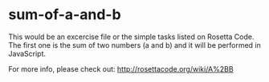 # sum-of-a-and-b

This would be an excercise file or the simple tasks listed on Rosetta Code. 
The first one is the sum of two numbers (a and b) and it will be performed in JavaScript.

For more info, please check out:
http://rosettacode.org/wiki/A%2BB
